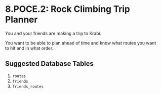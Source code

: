 # 8.POCE.2: Rock Climbing Trip Planner

You and your friends are making a trip to Krabi.

You want to be able to plan ahead of time and know what routes you want to hit and in what order.



## Suggested Database Tables

1. `routes`
2. `friends`
3. `friends_routes`

